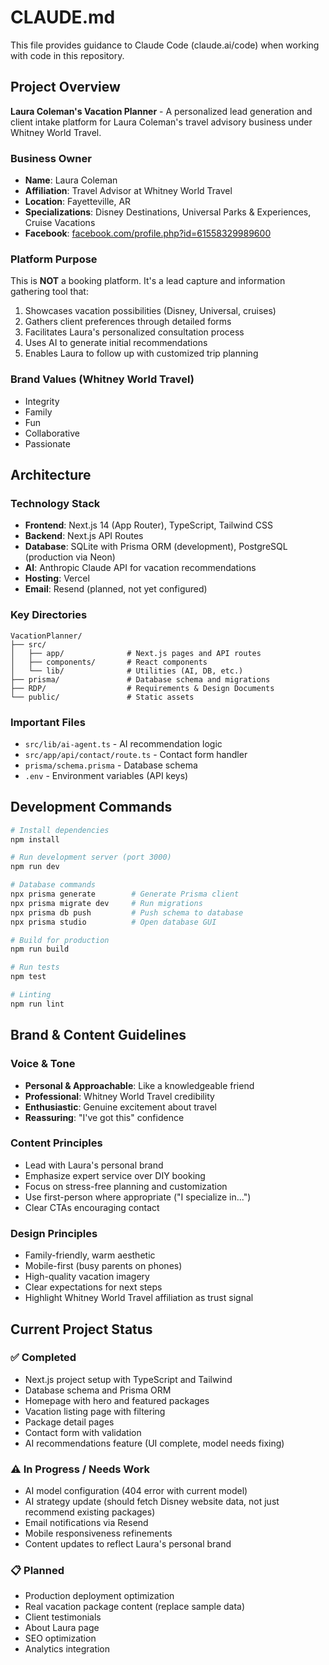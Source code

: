 # CLAUDE.md

This file provides guidance to Claude Code (claude.ai/code) when working with code in this repository.

## Project Overview

**Laura Coleman's Vacation Planner** - A personalized lead generation and client intake platform for Laura Coleman's travel advisory business under Whitney World Travel.

### Business Owner

- **Name**: Laura Coleman
- **Affiliation**: Travel Advisor at Whitney World Travel
- **Location**: Fayetteville, AR
- **Specializations**: Disney Destinations, Universal Parks & Experiences, Cruise Vacations
- **Facebook**: [facebook.com/profile.php?id=61558329989600](https://facebook.com/profile.php?id=61558329989600)

### Platform Purpose

This is **NOT** a booking platform. It's a lead capture and information gathering tool that:

1. Showcases vacation possibilities (Disney, Universal, cruises)
2. Gathers client preferences through detailed forms
3. Facilitates Laura's personalized consultation process
4. Uses AI to generate initial recommendations
5. Enables Laura to follow up with customized trip planning

### Brand Values (Whitney World Travel)

- Integrity
- Family
- Fun
- Collaborative
- Passionate

## Architecture

### Technology Stack

- **Frontend**: Next.js 14 (App Router), TypeScript, Tailwind CSS
- **Backend**: Next.js API Routes
- **Database**: SQLite with Prisma ORM (development), PostgreSQL (production via Neon)
- **AI**: Anthropic Claude API for vacation recommendations
- **Hosting**: Vercel
- **Email**: Resend (planned, not yet configured)

### Key Directories

```
VacationPlanner/
├── src/
│   ├── app/              # Next.js pages and API routes
│   ├── components/       # React components
│   └── lib/              # Utilities (AI, DB, etc.)
├── prisma/               # Database schema and migrations
├── RDP/                  # Requirements & Design Documents
└── public/               # Static assets
```

### Important Files

- `src/lib/ai-agent.ts` - AI recommendation logic
- `src/app/api/contact/route.ts` - Contact form handler
- `prisma/schema.prisma` - Database schema
- `.env` - Environment variables (API keys)

## Development Commands

```bash
# Install dependencies
npm install

# Run development server (port 3000)
npm run dev

# Database commands
npx prisma generate        # Generate Prisma client
npx prisma migrate dev     # Run migrations
npx prisma db push         # Push schema to database
npx prisma studio          # Open database GUI

# Build for production
npm run build

# Run tests
npm test

# Linting
npm run lint
```

## Brand & Content Guidelines

### Voice & Tone

- **Personal & Approachable**: Like a knowledgeable friend
- **Professional**: Whitney World Travel credibility
- **Enthusiastic**: Genuine excitement about travel
- **Reassuring**: "I've got this" confidence

### Content Principles

- Lead with Laura's personal brand
- Emphasize expert service over DIY booking
- Focus on stress-free planning and customization
- Use first-person where appropriate ("I specialize in...")
- Clear CTAs encouraging contact

### Design Principles

- Family-friendly, warm aesthetic
- Mobile-first (busy parents on phones)
- High-quality vacation imagery
- Clear expectations for next steps
- Highlight Whitney World Travel affiliation as trust signal

## Current Project Status

### ✅ Completed

- Next.js project setup with TypeScript and Tailwind
- Database schema and Prisma ORM
- Homepage with hero and featured packages
- Vacation listing page with filtering
- Package detail pages
- Contact form with validation
- AI recommendations feature (UI complete, model needs fixing)

### ⚠️ In Progress / Needs Work

- AI model configuration (404 error with current model)
- AI strategy update (should fetch Disney website data, not just recommend existing packages)
- Email notifications via Resend
- Mobile responsiveness refinements
- Content updates to reflect Laura's personal brand

### 📋 Planned

- Production deployment optimization
- Real vacation package content (replace sample data)
- Client testimonials
- About Laura page
- SEO optimization
- Analytics integration
